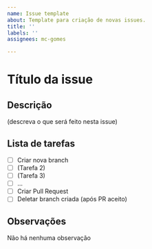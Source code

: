 ```yaml
---
name: Issue template
about: Template para criação de novas issues.
title: ''
labels: ''
assignees: mc-gomes

---
```


# Título da issue

## Descrição
(descreva o que será feito nesta issue)


## Lista de tarefas
- [ ] Criar nova branch
- [ ] (Tarefa 2)
- [ ] (Tarefa 3)
- [ ] ...
- [ ] Criar Pull Request
- [ ] Deletar branch criada (após PR aceito)

## Observações
Não há nenhuma observação
